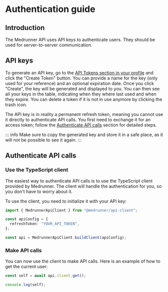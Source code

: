 # Authentication guide

## Introduction

The Medrunner API uses API keys to authenticate users. They should be used for server-to-server communication.

## API keys

To generate an API key, go to the [API Tokens section in your profile](https://portal.medrunner.space/profile) and click the "Create Token" button. You can provide a name for the key (only used for your reference) and an optional expiration date. Once you click "Create", the key will be generated and displayed to you. You can then see all your keys in the table, indicating when they where last used and when they expire. You can delete a token if it is not in use anymore by clicking the trash icon.

The API key is in reality a permanent refresh token, meaning you cannot use it directly to authenticate API calls. You first need to exchange it for an access token; follow the [Authenticate API calls](/guides/authentication#authenticate-api-calls) section for detailed steps.

::: info
Make sure to copy the generated key and store it in a safe place, as it will not be possible to see it again.
:::

## Authenticate API calls

### Use the TypeScript client

The easiest way to authenticate API calls is to use the TypeScript client provided by Medrunner. The client will handle the authentication for you, so you don't have to worry about it.

To use the client, you need to initialize it with your API key:

```ts
import { MedrunnerApiClient } from "@medrunner/api-client";

const apiConfig = {
  refreshToken: "YOUR_API_TOKEN",
};

const api = MedrunnerApiClient.buildClient(apiConfig);
```

### Make API calls

You can now use the client to make API calls. Here is an example of how to get the current user:

```ts
const self = await api.client.get();

console.log(self);
```
